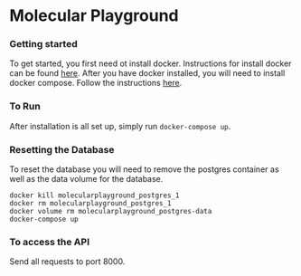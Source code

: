 # Molecular Playground

### Getting started
To get started, you first need ot install docker. Instructions for install docker can be found [here](https://docs.docker.com/engine/installation/). After you have docker installed, you will need to install docker compose. Follow the instructions [here](https://docs.docker.com/compose/install/).

### To Run
After installation is all set up, simply run ```docker-compose up```.

### Resetting the Database
To reset the database you will need to remove the postgres container as well as the data volume for the database.
```
docker kill molecularplayground_postgres_1
docker rm molecularplayground_postgres_1
docker volume rm molecularplayground_postgres-data
docker-compose up
```

### To access the API
Send all requests to port 8000.
